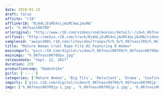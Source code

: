 ```yaml
---
date: 2019-01-13
draft: false
affsite: "r18"
afflinkr18: "NjA4LjEuMS4xLjAuMC4wLjAuMA"
url: "h_067nass00709"
urloriginal: "http://www.r18.com/videos/vod/movies/detail/-/id=h_067nass00709"
urlfinal: "http://media.r18.com/track/NjA4LjEuMS4xLjAuMC4wLjAuMA/videos/vod/movies/detail/-/id=h_067nass00709"
samplevid: "awspv3001.r18.com/litevideo/freepv/h/h_0/h_067nass709/h_067nass709_dmb_w.mp4"
title: "Mature Woman Cruel Rape File.02 Featuring 8 Women"
mainimgurl: "pics.r18.com/digital/video/h_067nass00709/h_067nass00709ps.jpg"
mainimgs: "h_067nass00709ps.jpg"
releasedate: "Sept. 22, 2017"
duration: 239
productioncomp: "Nadeshiko"
girls: ['----']
categories: ['Mature Woman', 'Big Tits', 'Reluctant', 'Drama', 'Confinement', 'Over 4 Hours', 'Hi-Def']
imgurls: ['pics.r18.com/digital/video/h_067nass00709/h_067nass00709jp-1.jpg', 'pics.r18.com/digital/video/h_067nass00709/h_067nass00709jp-2.jpg', 'pics.r18.com/digital/video/h_067nass00709/h_067nass00709jp-3.jpg', 'pics.r18.com/digital/video/h_067nass00709/h_067nass00709jp-4.jpg', 'pics.r18.com/digital/video/h_067nass00709/h_067nass00709jp-5.jpg', 'pics.r18.com/digital/video/h_067nass00709/h_067nass00709jp-6.jpg', 'pics.r18.com/digital/video/h_067nass00709/h_067nass00709jp-7.jpg', 'pics.r18.com/digital/video/h_067nass00709/h_067nass00709jp-8.jpg', 'pics.r18.com/digital/video/h_067nass00709/h_067nass00709jp-9.jpg', 'pics.r18.com/digital/video/h_067nass00709/h_067nass00709jp-10.jpg', 'pics.r18.com/digital/video/h_067nass00709/h_067nass00709jp-11.jpg', 'pics.r18.com/digital/video/h_067nass00709/h_067nass00709jp-12.jpg', 'pics.r18.com/digital/video/h_067nass00709/h_067nass00709jp-13.jpg', 'pics.r18.com/digital/video/h_067nass00709/h_067nass00709jp-14.jpg', 'pics.r18.com/digital/video/h_067nass00709/h_067nass00709jp-15.jpg', 'pics.r18.com/digital/video/h_067nass00709/h_067nass00709jp-16.jpg', 'pics.r18.com/digital/video/h_067nass00709/h_067nass00709jp-17.jpg', 'pics.r18.com/digital/video/h_067nass00709/h_067nass00709jp-18.jpg', 'pics.r18.com/digital/video/h_067nass00709/h_067nass00709jp-19.jpg', 'pics.r18.com/digital/video/h_067nass00709/h_067nass00709jp-20.jpg']
imgs: ['h_067nass00709jp-1.jpg', 'h_067nass00709jp-2.jpg', 'h_067nass00709jp-3.jpg', 'h_067nass00709jp-4.jpg', 'h_067nass00709jp-5.jpg', 'h_067nass00709jp-6.jpg', 'h_067nass00709jp-7.jpg', 'h_067nass00709jp-8.jpg', 'h_067nass00709jp-9.jpg', 'h_067nass00709jp-10.jpg', 'h_067nass00709jp-11.jpg', 'h_067nass00709jp-12.jpg', 'h_067nass00709jp-13.jpg', 'h_067nass00709jp-14.jpg', 'h_067nass00709jp-15.jpg', 'h_067nass00709jp-16.jpg', 'h_067nass00709jp-17.jpg', 'h_067nass00709jp-18.jpg', 'h_067nass00709jp-19.jpg', 'h_067nass00709jp-20.jpg']
---
```

